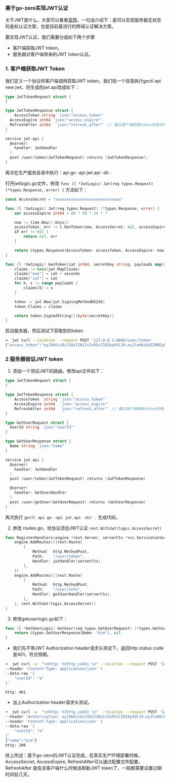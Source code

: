 ### 基于go-zero实现JWT认证

关于JWT是什么，大家可以看看[官网](https://jwt.io/)，一句话介绍下：是可以实现服务器无状态的鉴权认证方案，也是目前最流行的跨域认证解决方案。

要实现JWT认证，我们需要分成如下两个步骤

* 客户端获取JWT token。
* 服务器对客户端带来的JWT token认证。

### 1.  客户端获取JWT Token

我们定义一个协议供客户端调用获取JWT token，我们找一个目录执行goctl api new jwt，将生成的jwt.api改成如下：

````go
type JwtTokenRequest struct {
}

type JwtTokenResponse struct {
	AccessToken string `json:"access_token"`
  AccessExpire int64 `json:"access_expire"`
  RefreshAfter int64  `json:"refresh_after"` // 建议客户端刷新token的绝对时间
}

service jwt-api {
  @server(
    handler: JwtHandler
  )
  post /user/token(JwtTokenRequest) returns (JwtTokenResponse);
}
````

再次在生产服务目录中执行：api go -api jwt.api -dir .

打开jwtlogic.go文件，修改 `func (l *JwtLogic) Jwt(req types.Request) (*types.Response, error) {` 方法如下：

```go
const AccessSecret = "xxxxxxxxxxxxxxxxxxxxxxxxxxxxx"

func (l *JwtLogic) Jwt(req types.Request) (*types.Response, error) {
	var accessExpire int64 = 60 * 60 * 24 * 7

	now := time.Now().Unix()
	accessToken, err := l.GenToken(now, AccessSecret, nil, accessExpire)
	if err != nil {
		return nil, err
	}

	return &types.Response{AccessToken: accessToken, AccessExpire: now + accessExpire, RefreshAfter: now + accessExpire/2}, nil
}

func (l *JwtLogic) GenToken(iat int64, secretKey string, payloads map[string]interface{}, seconds int64) (string, error) {
	claims := make(jwt.MapClaims)
	claims["exp"] = iat + seconds
	claims["iat"] = iat
	for k, v := range payloads {
		claims[k] = v
	}

	token := jwt.New(jwt.SigningMethodHS256)
	token.Claims = claims

	return token.SignedString([]byte(secretKey))
}
```

启动服务器，然后测试下获取到的token

```sh
➜  jwt curl --location --request POST '127.0.0.1:8888/user/token'
{"access_token":"eyJhbGciOiJIUzI1NiIsInR5cCI6IkpXVCJ9.eyJleHAiOjE2MDEyNjE0MjksImlhdCI6MTYwMDY1NjYyOX0.6u_hpE_4m5gcI90taJLZtvfekwUmjrbNJ-5saaDGeQc","access_expire":1601261429,"refresh_after":1600959029}
```



### 2 服务器验证JWT token

1. 添加一个测试JWT的路由，修改api文件如下：

```go
type JwtTokenRequest struct {
}

type JwtTokenResponse struct {
	AccessToken  string `json:"access_token"`
	AccessExpire int64  `json:"access_expire"`
	RefreshAfter int64  `json:"refresh_after"` // 建议客户端刷新token的绝对时间
}

type GetUserRequest struct {
  UserId string `json:"userId"`
}

type GetUserResponse struct {
  Name string `json:"name"`
}

service jwt-api {
  @server(
    handler: JwtHandler
  )
  post /user/token(JwtTokenRequest) returns (JwtTokenResponse)

  @server(
    handler: GetUserHandler
  )
  post /user/getUser(GetUserRequest) returns (GetUserResponse)
}
```

再次执行 `goctl api go -api jwt.api -dir .` 生成代码。

2. 修改 routes.go，给协议添加JWT认证  `rest.WithJwt(logic.AccessSecret)`

```go
func RegisterHandlers(engine *rest.Server, serverCtx *svc.ServiceContext) {
	engine.AddRoutes([]rest.Route{
		{
			Method:  http.MethodPost,
			Path:    "/user/token",
			Handler: jwtHandler(serverCtx),
		},
	})
	engine.AddRoutes([]rest.Route{
		{
			Method:  http.MethodPost,
			Path:    "/user/info",
			Handler: getUserHandler(serverCtx),
		},
	}, rest.WithJwt(logic.AccessSecret))
}
```

3. 修改getuserlogic.go如下：

```go
func (l *GetUserLogic) GetUser(req types.GetUserRequest) (*types.GetUserResponse, error) {
	return &types.GetUserResponse{Name: "kim"}, nil
}
```

* 我们先不带JWT Authorization header请求头测试下，返回http status code是401，符合预期。

```sh
➜  jwt curl -w  "\nhttp: %{http_code} \n" --location --request POST '127.0.0.1:8888/user/info' \
--header 'Content-Type: application/json' \
--data-raw '{
    "userId": "a"
}'

http: 401
```

* 加上Authorization header请求头测试。

```sh
➜  jwt curl -w  "\nhttp: %{http_code} \n" --location --request POST '127.0.0.1:8888/user/info' \
--header 'Authorization: eyJhbGciOiJIUzI1NiIsInR5cCI6IkpXVCJ9.eyJleHAiOjE2MDEyNjE0MjksImlhdCI6MTYwMDY1NjYyOX0.6u_hpE_4m5gcI90taJLZtvfekwUmjrbNJ-5saaDGeQc' \
--header 'Content-Type: application/json' \
--data-raw '{
    "userId": "a"
}'
{"name":"kim"}
http: 200
```



综上所述：基于go-zero的JWT认证完成，在真实生产环境部署时候，AccessSecret, AccessExpire, RefreshAfter可以通过配置文件配置，RefreshAfter 是告诉客户端什么时候该刷新JWT token了，一般都需要设置过期时间前几天。
